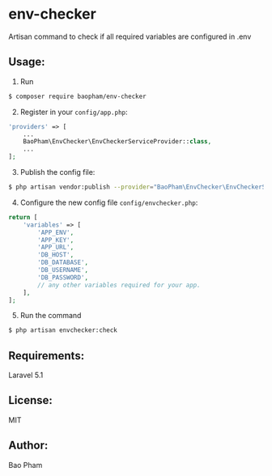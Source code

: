 env-checker
===========
Artisan command to check if all required variables are configured in .env

Usage:
------
1) Run

```bash
$ composer require baopham/env-checker
```

2) Register in your `config/app.php`:

```php
'providers' => [
    ...
    BaoPham\EnvChecker\EnvCheckerServiceProvider::class,
    ...
];
```

3) Publish the config file:

```bash
$ php artisan vendor:publish --provider="BaoPham\EnvChecker\EnvCheckerServiceProvider"
```

4) Configure the new config file `config/envchecker.php`:

```php
return [
    'variables' => [
        'APP_ENV',
        'APP_KEY',
        'APP_URL',
        'DB_HOST',
        'DB_DATABASE',
        'DB_USERNAME',
        'DB_PASSWORD',
        // any other variables required for your app.
    ],
];
```

5) Run the command

```bash
$ php artisan envchecker:check
```


Requirements:
-------------
Laravel 5.1

License:
--------
MIT

Author:
-------
Bao Pham
